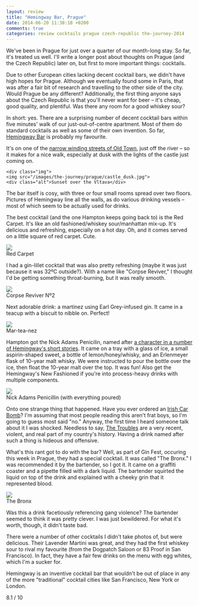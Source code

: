 ```yaml
---
layout: review
title: "Hemingway Bar, Prague"
date: 2014-06-20 11:38:18 +0200
comments: true
categories: review cocktails prague czech-republic the-journey-2014
---
```


<div itemprop="description">
  <p>We've been in Prague for just over a quarter of our month-long stay. So far, it's treated us well. I'll write a longer post about thoughts on Prague (and the Czech Republic) later on, but first to more important things: cocktails.</p>

  <p>Due to other European cities lacking decent cocktail bars, we didn't have high hopes for Prague. Although we eventually found some in Paris, that was after a fair bit of research and travelling to the other side of the city. Would Prague be any different? Additionally, the first thing anyone says about the Czech Republic is that you'll never want for beer – it's cheap, good quality, and plentiful. Was there any room for a good whiskey sour?</p>

  <p>In short: yes. There are a surprising number of decent cocktail bars within five minutes' walk of our just-out-of-centre apartment. Most of them do standard cocktails as well as some of their own invention. So far, <a href="http://www.hemingwaybar.cz/bar-prague/"><span itemprop="itemreviewed">Hemingway Bar</span></a> is probably my favourite.</p>

  <p>It's on one of the <a href="https://www.google.com/maps/preview?ie=UTF-8&fb=1&cid=2095651347638903815&q=Hemingway+Bar&ei=cQSkU-TBPMrsO6zsgJAH&ved=0CKkBEPwSMA4">narrow winding streets of Old Town</a>, just off the river – so it makes for a nice walk, especially at dusk with the lights of the castle just coming on.</p>

    <div class="img">
    <img src="/images/the-journey/prague/castle_dusk.jpg">
    <div class="alt">Sunset over the Vltava</div>
  </div>

  <p>The bar itself is cosy, with three or four small rooms spread over two floors. Pictures of Hemingway line all the walls, as do various drinking vessels – most of which seem to be actually used for drinks.</p>

  <p>The best cocktail (and the one Hampton keeps going back to) is the Red Carpet. It's like an old fashioned/whiskey sour/manhattan mix-up. It's delicious and refreshing, especially on a hot day. Oh, and it comes served on a little square of red carpet. Cute.</p>

  <div class="img">
    <img src="/images/the-journey/prague/hemingway/redcarpet.jpg">
    <div class="alt">Red Carpet</div>
  </div>

 <p> I had a gin-lillet cocktail that was also pretty refreshing (maybe it was just because it was 32ºC outside?). With a name like "Corpse Reviver," I thought I'd be getting something throat-burning, but it was really smooth.</p>

  <div class="img">
    <img src="/images/the-journey/prague/hemingway/corpsereviver2.jpg">
    <div class="alt">Corpse Reviver Nº2</div>
  </div>

  <p>Next adorable drink: a martinez using Earl Grey-infused gin. It came in a teacup with a biscuit to nibble on. Perfect!</p>

  <div class="img">
    <img src="/images/the-journey/prague/hemingway/marteanez.jpg">
    <div class="alt">Mar-tea-nez</div>
  </div>

  <p>Hampton got the Nick Adams Penicilin, named after <a href="http://en.wikipedia.org/wiki/Nick_Adams_(character)">a character in a number of Hemingway's short stories</a>. It came on a tray with a glass of ice, a small aspirin-shaped sweet, a bottle of lemon/honey/whisky, and an Erlenmeyer flask of 10-year malt whisky. We were instructed to pour the bottle over the ice, then float the 10-year malt over the top. It was fun! Also get the Hemingway's New Fashioned if you're into process-heavy drinks with multiple components.</p>

  <div class="img">
    <img src="/images/the-journey/prague/hemingway/nickadamspenicillin.jpg">
    <div class="alt">Nick Adams Penicillin (with everything poured)</div>
  </div>

  <p>Onto one strange thing that happened. Have you ever ordered an <a href="http://en.wikipedia.org/wiki/Irish_Car_Bomb">Irish Car Bomb</a>? I'm assuming that most people reading this aren't frat boys, so I'm going to guess most said "no." Anyway, the first time I heard someone talk about it I was shocked. Needless to say, <a href="http://en.wikipedia.org/wiki/The_Troubles">The Troubles</a> are a very recent, violent, and real part of my country's history. Having a drink named after such a thing is hideous and offensive.</p>

  <p>What's this rant got to do with the bar? Well, as part of Gin Fest, occuring this week in Prague, they had a special cocktail. It was called "The Bronx." I was recommended it by the bartender, so I got it. It came on a graffiti coaster and a pipette filled with a dark liquid. The bartender squirted the liquid on top of the drink and explained with a cheeky grin that it represented blood.</p>

  <div class="img">
    <img src="/images/the-journey/prague/hemingway/thebronx.jpg">
    <div class="alt">The Bronx</div>
  </div>

  <p>Was this a drink facetiously referencing gang violence? The bartender seemed to think it was pretty clever. I was just bewildered. For what it's worth, though, it didn't taste bad.</p>

  <p>There were a number of other cocktails I didn't take photos of, but were delicious. Their Lavender Martini was great, and they had the first whiskey sour to rival my favourite (from the Dogpatch Saloon or 83 Proof in San Francisco). In fact, they have a fair few drinks on the menu with egg whites, which I'm a sucker for.</p>

  <p><span itemprop="summary">Hemingway is an inventive cocktail bar that wouldn't be out of place in any of the more "traditional" cocktail cities like San Francisco, New York or London.</span></p>

  <p class="score">
    <span itemprop="rating" itemscope itemtype="http://data-vocabulary.org/Rating">
      <span itemprop="value">8.1</span> 
      <meta itemprop="best" content="10"/> / 10
    </span> 
  </p>
</div>